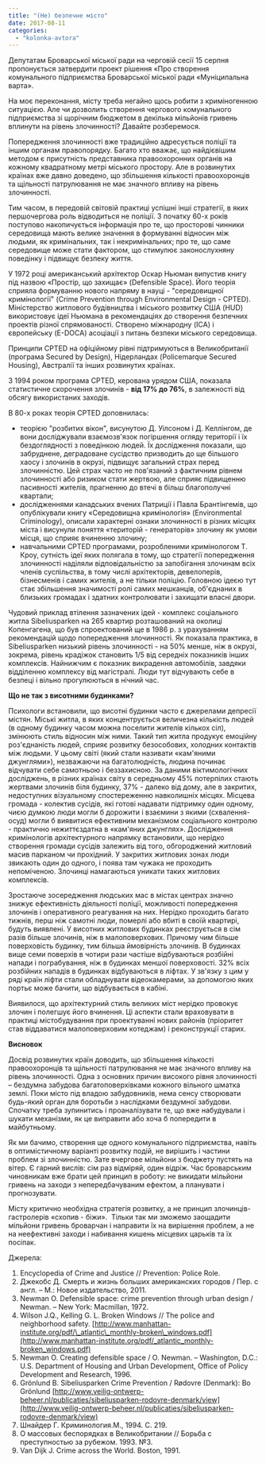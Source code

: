 ```yaml
---
title: "(Не) безпечне місто"
date: 2017-08-11
categories: 
  - "kolonka-avtora"
---
```


Депутатам Броварської міської ради на черговій сесії 15 серпня пропонується затвердити проект рішення «Про створення комунального підприємства Броварської міської ради «Муніципальна варта».

На моє переконання, місту треба негайно щось робити з криміногенною ситуацією. Але чи дозволить створення чергового комунального підприємства зі щорічним бюджетом в декілька мільйонів гривень вплинути на рівень злочинності? Давайте розберемося.

Попередження злочинності вже традиційно адресується поліції та іншим органам правопорядку. Багато хто вважає, що найдієвішим методом є присутність представника правоохоронних органів на кожному квадратному метрі міського простору. Але в розвинутих країнах вже давно доведено, що збільшення кількості правоохоронців та щільності патрулювання не має значного впливу на рівень злочинності.

Тим часом, в передовій світовій практиці успішні інші стратегії, в яких першочергова роль відводиться не поліції. З початку 60-х років поступово накопичується інформація про те, що просторові чинники середовища мають велике значення в формуванні відносин між людьми, як кримінальних, так і некримінальних; про те, що саме середовище може стати фактором, що стимулює законослухняну поведінку і підвищує безпеку життя.

У 1972 році американський архітектор Оскар Ньюман випустив книгу під назвою «Простір, що захищає» (Defensible Space). Його теорія сприяла формуванню нового напряму в науці - "середовищної кримінології" (Crime Prevention through Environmental Design - CPTED). Міністерство житлового будівництва і міського розвитку США (HUD) використовує ідеї Ньюмана в рекомендаціях до створення безпечних проектів різної спрямованості. Створено міжнародну (ICA) і європейську (E-DOCA) асоціації з питань безпеки міського середовища.

Принципи CPTED на офіційному рівні підтримуються в Великобританії (програма Secured by Design), Нідерландах (Policemarque Secured Housing), Австралії та інших розвинутих країнах.

З 1994 роком програма CPTED, керована урядом США, показала статистичне скорочення злочинів - **від 17% до 76%**, в залежності від обсягу використаних заходів.

В 80-х роках теорія CPTED доповнилась:

- теорією "розбитих вікон", висунутою Д. Уілсоном і Д. Келлінгом, де вони досліджували взаємозв'язок погіршення огляду території і їх бездоглядності з поведінкою людей. Їх дослідження показали, що забруднене, деградоване сусідство призводить до ще більшого хаосу і злочинів в окрузі, підвищує загальний страх перед злочинністю. Цей страх часто не пов'язаний з фактичним рівнем злочинності або ризиком стати жертвою, але сприяє підвищенню пасивності жителів, прагненню до втечі в більш благополучні квартали;
- дослідженнями канадських вчених Патриції і Павла Брантінгемів, що опублікували книгу «Середовищна кримінологія» (Environmental Criminology), описали характерні ознаки злочинності в різних місцях міста і висунули поняття «територій - генераторів» злочину як умови місця, що сприяє вчиненню злочину;
- навчальними CPTED програмами, розробленими кримінологом Т. Кроу, сутність ідеї яких полягала в тому, що стратегії попередження злочинності наділяли відповідальністю за запобігання злочинам всіх членів суспільства, в тому числі архітекторів, девелоперів, бізнесменів і самих жителів, а не тільки поліцію. Головною ідеєю тут стає збільшення значимості ролі самих мешканців, об'єднаних в близьких громадах і здатних контролювати і захищати власні двори.

Чудовий приклад втілення зазначених ідей - комплекс соціального житла Sibeliusparken на 265 квартир розташований на околиці Копенгагена, що був спроектований ще в 1986 р. з урахуванням рекомендацій щодо попередження злочинності. Як показала практика, в Sibeliusparken низький рівень злочинності - на 50% менше, ніж в окрузі, зокрема, рівень крадіжок становить 1/5 від середніх показників інших комплексів. Найнижчим є показник викрадення автомобілів, завдяки відділенню комплексу від магістралі. Люди тут відчувають себе в безпеці і вільно прогулюються в нічний час.

**Що не так з висотними будинками?**

Психологи встановили, що висотні будинки часто є джерелами депресії містян. Міські житла, в яких концентрується величезна кількість людей (в одному будинку часом можна поселити жителів кількох сіл), змінюють стиль відносин між ними. Такий тип житла продукує емоційну роз'єднаність людей, сприяє розвитку безособових, холодних контактів між людьми. У цьому світі (який стали називати «кам'яними джунглями»), незважаючи на багатолюдність, людина починає відчувати себе самотньою і беззахисною. За даними віктимологічних досліджень, в різних країнах світу в середньому 45% потерпілих стають жертвами злочинів біля будинку, 37% - далеко від дому, але в закритих, недоступних візуальному спостереженню навколишніх місцях. Місцева громада - колектив сусідів, які готові надавати підтримку один одному, чиєю думкою люди могли б дорожити і взаємини з якими (схвалення-осуд) могли б виявитися ефективним механізмом соціального контролю - практично нежиттєздатна в «кам'яних джунглях». Дослідження кримінологів архітектурного напрямку встановили, що нерідко створення громади сусідів залежить від того, обгороджений житловий масив парканом чи прохідний. У закритих житлових зонах люди звикають один до одного, і поява там чужака не проходить непоміченою. Злочинці намагаються уникати таких житлових комплексів.

Зростаюче зосередження людських мас в містах центрах значно знижує ефективність діяльності поліції, можливості попередження злочинів і оперативного реагування на них. Нерідко проходить багато тижнів, перш ніж самотні люди, померлі або вбиті в своїй квартирі, будуть виявлені. У висотних житлових будинках реєструється в сім разів більше злочинів, ніж в малоповерхових. Причому чим більше поверховість будинку, тим більша ймовірність злочинів. В будинках вище семи поверхів в чотири рази частіше відбуваються розбійні напади і пограбування, ніж в будинках меншої поверховості. 32% всіх розбійних нападів в будинках відбуваються в ліфтах. У зв'язку з цим у ряді країн ліфти стали обладнувати відеокамерами, за допомогою яких портьє може бачити, що відбувається в кабіні. 

Виявилося, що архітектурний стиль великих міст нерідко провокує злочин і полегшує його вчинення. Ці аспекти стали враховувати в практиці містобудування при проектуванні нових районів (пріоритет став віддаватися малоповерховим котеджам) і реконструкції старих.

**Висновок**

Досвід розвинутих країн доводить, що збільшення кількості правоохоронців та щільності патрулювання не має значного впливу на рівень злочинності. Одна з основних причин високого рівня злочинності – бездумна забудова багатоповерхівками кожного вільного шматка землі. Поки місто під владою забудовників, нема сенсу створювати будь-який орган для боротьби з наслідками бездумної забудови. Спочатку треба зупинитись і проаналізувати те, що вже набудували і шукати механізми, як це виправити або хоча б попередити в майбутньому.

Як ми бачимо, створення ще одного комунального підприємства, навіть в оптимістичному варіанті розвитку подій, не вирішить і частини проблем зі злочинністю. Зате вчергове мільйони з бюджету пустять на вітер. Є гарний вислів: сім раз відміряй, один відріж. Час броварським чиновникам вже брати цей принцип в роботу: не викидати мільйони гривень на заходи з непередбачуваним ефектом, а планувати і прогнозувати.  

Місту критично необхідна стратегія розвитку, а не принцип злочинців-гастролерів «схопив - біжи».  Тільки так ми зможемо заощадити мільйони гривень броварчан і направити їх на вирішення проблем, а не на неефективні заходи і набивання кишень місцевих царьків та їх посіпак.

Джерела:

1. Encyclopedia of Crime and Justice // Prevention: Police Role.
2. Джекобс Д. Смерть и жизнь больших американских городов / Пер. с англ. – М.: Новое издательство, 2011.
3. Newman O. Defensible space: crime prevention through urban design / Newman. – New York: Macmillan, 1972.
4. Wilson J.Q., Kelling G. L. Broken Windows // The police and neighborhood safety. [http://www.manhattan-institute.org/pdf/\_atlantic\_monthly-broken\_windows.pdf](http://www.manhattan-institute.org/pdf/_atlantic_monthly-broken_windows.pdf)
5. Newman O. Creating defensible space / O. Newman. – Washington, D.C.: U.S. Department of Housing and Urban Development, Office of Policy Development and Research, 1996.
6. Grönlund B. Sibeliusparken Crime Prevention / Rødovre (Denmark): Bo Grönlund [http://www.veilig-ontwerp-beheer.nl/publicaties/sibeliusparken-rodovre-denmark/view](http://www.veilig-ontwerp-beheer.nl/publicaties/sibeliusparken-rodovre-denmark/view)
7. Шнайдер Г. Криминология.М., 1994. С. 219.
8. О массовых беспорядках в Великобритании // Борьба с преступностью за рубежом. 1993. №3.
9. Van Dijk J. Crime across the World. Boston, 1991.
